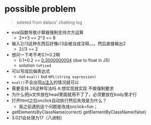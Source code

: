 # possible problem

> seleted from dalaos' chatting log

- eval函数导致计算器强制支持次方运算 
    - 2**3 == 2^3 == 8
- 输入2//3这种东西后好像//3会被当成注释。。。然后直接输出2
    - 2//3 == 2
- 想问一下考不考0.1+0.2啊
    - 0.1+0.2 == [0.3000000004](http://0.30000000000000004.com/) (due to float in JS)
    - solution `toFixed`
- 可以写成后缀表达式
    - not `eval()` but `NPL(string expression)`
-  `eval()`不会出现[js注入](http://www.cnblogs.com/rentj1/archive/2010/08/15/1800213.html)的情况就可以
- 需要支持.28这种写法吗 A:想实现就实现 不做强制要求
- 为什么把js文件放在head里面就用不了了，必须要放在body里才行
- 打开html之后onclick自动执行然后失效是为什么？
    - 我之前遇到这个问题是改成onclick=fun；
- getElementsByClassName(correct) getElementByClassName(false)
- 3.021会处理为17（八进制）